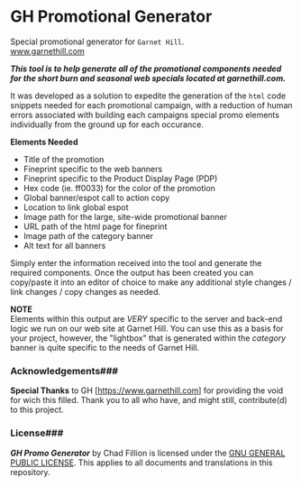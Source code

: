 GH Promotional Generator
========================

Special promotional generator for `Garnet Hill`.<br>
www.garnethill.com

***This tool is to help generate all of the promotional components needed for the short burn and seasonal web specials located at garnethill.com.***


It was developed as a solution to expedite the generation of the `html` code snippets needed for each promotional campaign, with a reduction of human errors associated with building each campaigns special promo elements individually from the ground up for each occurance.


**Elements Needed**
 - Title of the promotion
 - Fineprint specific to the web banners
 - Fineprint specific to the Product Display Page (PDP)
 - Hex code (ie. ff0033) for the color of the promotion
 - Global banner/espot call to action copy
 - Location to link global espot
 - Image path for the large, site-wide promotional banner
 - URL path of the html page for fineprint
 - Image path of the category banner
 - Alt text for all banners


Simply enter the information received into the tool and generate the required components. Once the output has been created you can copy/paste it into an editor of choice to make any additional style changes / link changes / copy changes as needed.

**NOTE**<br>
Elements within this output are *VERY* specific to the server and back-end logic we run on our web site at Garnet Hill. You can use this as a basis for your project, however, the "lightbox" that is generated within the *category* banner is quite specific to the needs of Garnet Hill.



### Acknowledgements###
**Special Thanks** to GH [https://www.garnethill.com] for providing the void for wich this filled.
Thank you to all who have, and might still, contribute(d) to this project.


### License###
**_GH Promo Generator_** by Chad Fillion is licensed under the [GNU GENERAL PUBLIC LICENSE](https://www.gnu.org/copyleft/gpl.html). This applies to all documents and translations in this repository.
